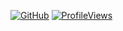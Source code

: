 <!-- Icons: https://github.com/marwin1991/profile-technology-icons?tab=readme-ov-file#%EF%B8%8F-cc -->


[![GitHub](https://img.shields.io/github/stars/imitatehappiness?color=279adf&logo=github&style=flat)](https://github.com/imitatehappiness)
[![ProfileViews](https://komarev.com/ghpvc/?username=imitatehappiness&color=279adf&style=flat)](https://komarev.com/ghpvc/?username=imitatehappiness)
